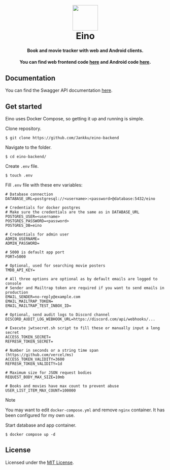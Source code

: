 <h1 align="center">
<br>
  <img src="https://user-images.githubusercontent.com/29043938/162579519-748732e4-51b3-42f4-b04b-a015520f80a8.png" style="width: 80px;" />
<br>
Eino
</h1>
<div align="center">
<h4>Book and movie tracker with web and Android clients.</h4>
<h4>You can find web frontend code <a href="https://github.com/jankku/eino-web/">here</a> and Android code <a href="https://github.com/jankku/eino-android/">here</a>.</h4>
</div>

## Documentation

You can find the Swagger API documentation [here](https://eino.jankku.fi/api/v2/docs/).

## Get started

Eino uses Docker Compose, so getting it up and running is simple.

Clone repository.
```
$ git clone https://github.com/Jankku/eino-backend
```

Navigate to the folder.
```
$ cd eino-backend/
```

Create `.env` file.
```
$ touch .env
```

Fill `.env` file with these env variables:

```
# Database connection 
DATABASE_URL=postgresql://<username>:<password>@database:5432/eino

# Credentials for docker postgres
# Make sure the credentials are the same as in DATABASE_URL
POSTGRES_USER=<username>
POSTGRES_PASSWORD=<password>
POSTGRES_DB=eino

# Credentials for admin user
ADMIN_USERNAME=
ADMIN_PASSWORD=

# 5000 is default app port
PORT=5000

# Optional, used for searching movie posters
TMDB_API_KEY=

# All three options are optional as by default emails are logged to console
# Sender and Mailtrap token are required if you want to send emails in production
EMAIL_SENDER=no-reply@example.com
EMAIL_MAILTRAP_TOKEN=
EMAIL_MAILTRAP_TEST_INBOX_ID=

# Optional, send audit logs to Discord channel
DISCORD_AUDIT_LOG_WEBHOOK_URL=https://discord.com/api/webhooks/...

# Execute jwtsecret.sh script to fill these or manually input a long secret
ACCESS_TOKEN_SECRET=
REFRESH_TOKEN_SECRET=

# Number in seconds or a string time span (https://github.com/vercel/ms)
ACCESS_TOKEN_VALIDITY=3600
REFRESH_TOKEN_VALIDITY=1d

# Maximum size for JSON request bodies
REQUEST_BODY_MAX_SIZE=10mb

# Books and movies have max count to prevent abuse
USER_LIST_ITEM_MAX_COUNT=100000
```

> [!NOTE]
> You may want to edit `docker-compose.yml` and remove `nginx` container. It has been configured for my own use.

Start database and app container.
```
$ docker compose up -d
```

## License
Licensed under the [MIT License](https://github.com/Jankku/eino-backend/blob/master/LICENSE.md).